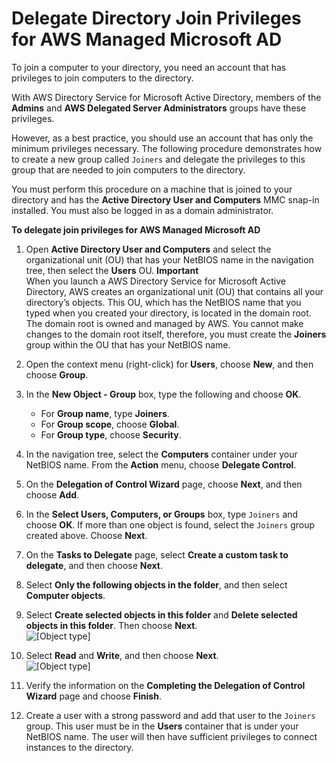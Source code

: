 # Delegate Directory Join Privileges for AWS Managed Microsoft AD<a name="directory_join_privileges"></a>

To join a computer to your directory, you need an account that has privileges to join computers to the directory\. 

With AWS Directory Service for Microsoft Active Directory, members of the **Admins** and **AWS Delegated Server Administrators** groups have these privileges\.

However, as a best practice, you should use an account that has only the minimum privileges necessary\. The following procedure demonstrates how to create a new group called `Joiners` and delegate the privileges to this group that are needed to join computers to the directory\.

You must perform this procedure on a machine that is joined to your directory and has the **Active Directory User and Computers** MMC snap\-in installed\. You must also be logged in as a domain administrator\.

**To delegate join privileges for AWS Managed Microsoft AD**

1. Open **Active Directory User and Computers** and select the organizational unit \(OU\) that has your NetBIOS name in the navigation tree, then select the **Users** OU\.
**Important**  
When you launch a AWS Directory Service for Microsoft Active Directory, AWS creates an organizational unit \(OU\) that contains all your directory’s objects\. This OU, which has the NetBIOS name that you typed when you created your directory, is located in the domain root\. The domain root is owned and managed by AWS\. You cannot make changes to the domain root itself, therefore, you must create the **Joiners** group within the OU that has your NetBIOS name\.

1. Open the context menu \(right\-click\) for **Users**, choose **New**, and then choose **Group**\. 

1. In the **New Object \- Group** box, type the following and choose **OK**\.
   + For **Group name**, type **Joiners**\.
   + For **Group scope**, choose **Global**\.
   + For **Group type**, choose **Security**\.

1. In the navigation tree, select the **Computers** container under your NetBIOS name\. From the **Action** menu, choose **Delegate Control**\.

1. On the **Delegation of Control Wizard** page, choose **Next**, and then choose **Add**\.

1. In the **Select Users, Computers, or Groups** box, type `Joiners` and choose **OK**\. If more than one object is found, select the `Joiners` group created above\. Choose **Next**\.

1. On the **Tasks to Delegate** page, select **Create a custom task to delegate**, and then choose **Next**\.

1. Select **Only the following objects in the folder**, and then select **Computer objects**\. 

1. Select **Create selected objects in this folder** and **Delete selected objects in this folder**\. Then choose **Next**\.  
![\[Object type\]](http://docs.aws.amazon.com/directoryservice/latest/admin-guide/images/aduc_delegate_join_linux.png)

1. Select **Read** and **Write**, and then choose **Next**\.  
![\[Object type\]](http://docs.aws.amazon.com/directoryservice/latest/admin-guide/images/aduc_delegate_join_permissions.png)

1. Verify the information on the **Completing the Delegation of Control Wizard** page and choose **Finish**\. 

1. Create a user with a strong password and add that user to the `Joiners` group\. This user must be in the **Users** container that is under your NetBIOS name\. The user will then have sufficient privileges to connect instances to the directory\.